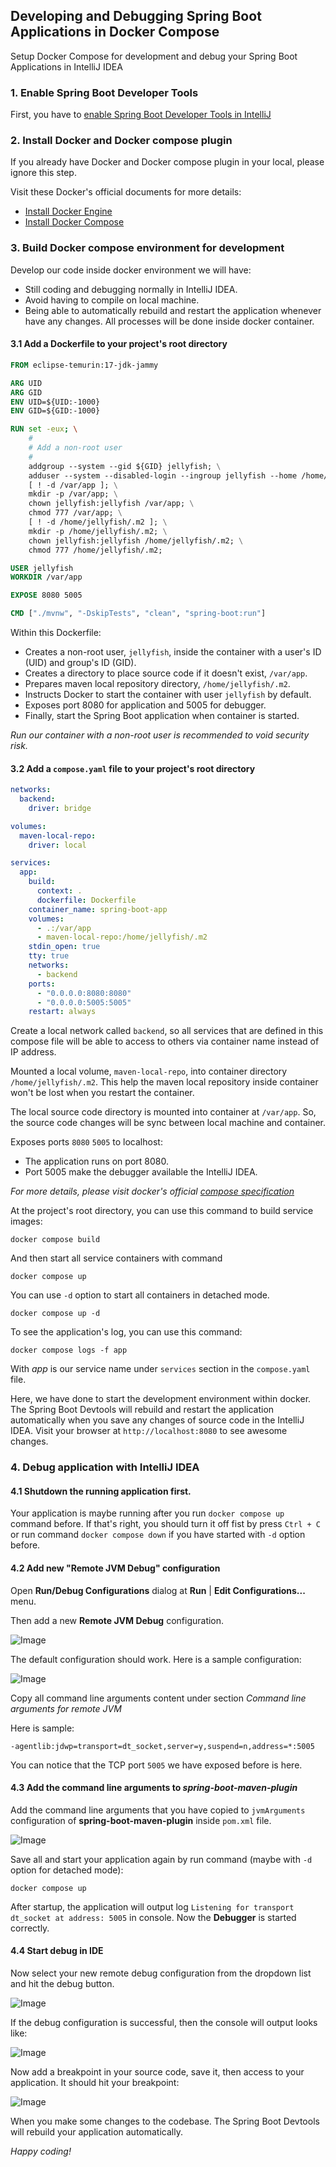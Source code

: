## Developing and Debugging Spring Boot Applications in Docker Compose
Setup Docker Compose for development and debug your Spring Boot Applications in IntelliJ IDEA

### 1. Enable Spring Boot Developer Tools
First, you have to [enable Spring Boot Developer Tools in IntelliJ](../devtools)

### 2. Install Docker and Docker compose plugin
If you already have Docker and Docker compose plugin in your local, please ignore this step.

Visit these Docker's official documents for more details:
- [Install Docker Engine](https://docs.docker.com/engine/install/)
- [Install Docker Compose](https://docs.docker.com/compose/install/)

### 3. Build Docker compose environment for development
Develop our code inside docker environment we will have:
- Still coding and debugging normally in IntelliJ IDEA.
- Avoid having to compile on local machine.
- Being able to automatically rebuild and restart the application whenever have any changes. All processes will be done inside docker container.

#### 3.1 Add a Dockerfile to your project's root directory
```dockerfile
FROM eclipse-temurin:17-jdk-jammy

ARG UID
ARG GID
ENV UID=${UID:-1000}
ENV GID=${GID:-1000}

RUN set -eux; \
    #
    # Add a non-root user
    #
    addgroup --system --gid ${GID} jellyfish; \
    adduser --system --disabled-login --ingroup jellyfish --home /home/jellyfish --gecos "JVM Executor" --uid ${UID} jellyfish; \
    [ ! -d /var/app ]; \
    mkdir -p /var/app; \
    chown jellyfish:jellyfish /var/app; \
    chmod 777 /var/app; \
    [ ! -d /home/jellyfish/.m2 ]; \
    mkdir -p /home/jellyfish/.m2; \
    chown jellyfish:jellyfish /home/jellyfish/.m2; \
    chmod 777 /home/jellyfish/.m2;

USER jellyfish
WORKDIR /var/app

EXPOSE 8080 5005

CMD ["./mvnw", "-DskipTests", "clean", "spring-boot:run"]
```

Within this Dockerfile:
- Creates a non-root user, ```jellyfish```, inside the container with a user's ID (UID) and group's ID (GID).
- Creates a directory to place source code if it doesn't exist, ```/var/app```.
- Prepares maven local repository directory, ```/home/jellyfish/.m2```.
- Instructs Docker to start the container with user ```jellyfish``` by default.
- Exposes port 8080 for application and 5005 for debugger.
- Finally, start the Spring Boot application when container is started.

<i>Run our container with a non-root user is recommended to void security risk.</i>

#### 3.2 Add a ```compose.yaml``` file to your project's root directory
```yaml
networks:
  backend:
    driver: bridge

volumes:
  maven-local-repo:
    driver: local

services:
  app:
    build:
      context: .
      dockerfile: Dockerfile
    container_name: spring-boot-app
    volumes:
      - .:/var/app
      - maven-local-repo:/home/jellyfish/.m2
    stdin_open: true
    tty: true
    networks:
      - backend
    ports:
      - "0.0.0.0:8080:8080"
      - "0.0.0.0:5005:5005"
    restart: always
```

Create a local network called ```backend```, so all services that are defined in this compose file will be able to access to others via container name instead of IP address.

Mounted a local volume, ```maven-local-repo```, into container directory ```/home/jellyfish/.m2```. This help the maven local repository inside container won't be lost when you restart the container.

The local source code directory is mounted into container at ```/var/app```. So, the source code changes will be sync between local machine and container.

Exposes ports ```8080``` ```5005``` to localhost:
- The application runs on port 8080.
- Port 5005 make the debugger available the IntelliJ IDEA.

<i>For more details, please visit docker's official [compose specification](https://docs.docker.com/compose/compose-file/)</i>

At the project's root directory, you can use this command to build service images:
```shell
docker compose build
```

And then start all service containers with command
```shell
docker compose up
```

You can use ```-d``` option to start all containers in detached mode.
```shell
docker compose up -d
```

To see the application's log, you can use this command:
```shell  
docker compose logs -f app
```
With _app_ is our service name under ```services``` section in the ```compose.yaml``` file.

Here, we have done to start the development environment within docker.
The Spring Boot Devtools will rebuild and restart the application automatically when you save any changes of source code in the IntelliJ IDEA.
Visit your browser at ```http://localhost:8080``` to see awesome changes.

### 4. Debug application with IntelliJ IDEA

#### 4.1 Shutdown the running application first.
Your application is maybe running after you run ```docker compose up``` command before.
If that's right, you should turn it off fist by press ```Ctrl + C```
or run command ```docker compose down``` if you have started with ```-d``` option before.

#### 4.2 Add new "Remote JVM Debug" configuration

Open __Run/Debug Configurations__ dialog at __Run__ | __Edit Configurations...__ menu.

Then add a new __Remote JVM Debug__ configuration.

![Image](./add-new-remote-jvm-debug-configuration.png)

The default configuration should work. Here is a sample configuration:

![Image](./remote-jvm-debug-config.png)

Copy all command line arguments content under section _Command line arguments for remote JVM_

Here is sample:
```shell
-agentlib:jdwp=transport=dt_socket,server=y,suspend=n,address=*:5005
```

You can notice that the TCP port ```5005``` we have exposed before is here.

#### 4.3 Add the command line arguments to _spring-boot-maven-plugin_
Add the command line arguments that you have copied to ```jvmArguments``` configuration of __spring-boot-maven-plugin__ inside ```pom.xml``` file.

![Image](./spring-boot-maven-plugin-config.png)

Save all and start your application again by run command (maybe with ```-d``` option for detached mode):
```shell
docker compose up
```
After startup, the application will output log ```Listening for transport dt_socket at address: 5005``` in console.
Now the __Debugger__ is started correctly.

#### 4.4 Start debug in IDE
Now select your new remote debug configuration from the dropdown list and hit the debug button.

![Image](./hit-debug-button.png)

If the debug configuration is successful, then the console will output looks like:

![Image](./debug-connected.png)

Now add a breakpoint in your source code, save it, then access to your application. It should hit your breakpoint:

![Image](./debugging-at-breakpoint.png)

When you make some changes to the codebase. The Spring Boot Devtools will rebuild your application automatically.

_Happy coding!_
